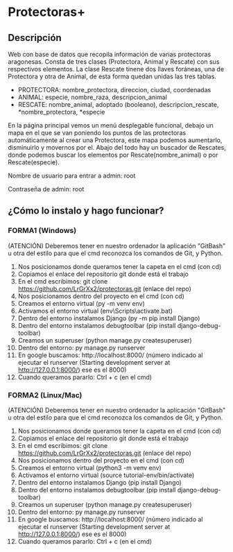 # Protectoras+
## Descripción
Web con base de datos que recopila información de varias protectoras aragonesas.
Consta de tres clases (Protectora, Animal y Rescate) con sus respectivos elementos.
La clase Rescate tinene dos llaves foráneas, una de Protectora y otra de Animal,
de esta forma quedan unidas las tres tablas.

- PROTECTORA: nombre_protectora, direccion, ciudad, coordenadas                              
- ANIMAL: especie, nombre_raza, descripcion_animal
- RESCATE: nombre_animal, adoptado (booleano), descripcion_rescate, *nombre_protectora, *especie
 
En la página principal vemos un menú desplegable funcional, debajo un mapa en el que se van poniendo
los puntos de las protectoras automáticamente al crear una Protectora, este mapa podemos aumentarlo, 
disminuirlo y movernos por el. Abajo del todo hay un buscador de Rescates, donde podemos buscar los elementos por Rescate(nombre_animal) o por Rescate(especie).

Nombre de usuario para entrar a admin: root

Contraseña de admin: root

## ¿Cómo lo instalo y hago funcionar?
### FORMA1 (Windows)
(ATENCIÓN) Deberemos tener en nuestro ordenador la aplicación "GitBash" u otra del estilo para que el cmd reconozca los comandos de Git, y Python.
1. Nos posicionamos donde queramos tener la capeta en el cmd (con cd)
2. Copiamos el enlace del repositorio git donde está el trabajo
3. En el cmd escribimos: git clone https://github.com/LrGrXx2/protectoras.git (enlace del repo)
4. Nos posicionamos dentro del proyecto en el cmd (con cd)
5. Creamos el entorno virtual (py -m venv env)
6. Activamos el entorno virtual (env\Scripts\activate.bat)
7. Dentro del entorno instalamos Django (py -m pip install Django)
8. Dentro del entorno instalamos debugtoolbar (pip install django-debug-toolbar)
9. Creamos un superuser (python manage.py createsuperuser)
10. Dentro del entorno: py manage.py runserver
11. En google buscamos: http://localhost:8000/ (número indicado al ejecutar el runserver (Starting development server at http://127.0.0.1:8000/) ese es el 8000)
12. Cuando queramos pararlo: Ctrl + c (en el cmd)

### FORMA2 (Linux/Mac)
(ATENCIÓN) Deberemos tener en nuestro ordenador la aplicación "GitBash" u otra del estilo para que el cmd reconozca los comandos de Git, y Python.
1. Nos posicionamos donde queramos tener la capeta en el cmd (con cd)
2. Copiamos el enlace del repositorio git donde está el trabajo
3. En el cmd escribimos: git clone https://github.com/LrGrXx2/protectoras.git (enlace del repo)
4. Nos posicionamos dentro del proyecto en el cmd (con cd)
5. Creamos el entorno virtual (python3 -m venv env)
6. Activamos el entorno virtual (source tutorial-env/bin/activate)
7. Dentro del entorno instalamos Django (pip install Django)
8. Dentro del entorno instalamos debugtoolbar (pip install django-debug-toolbar)
9. Creamos un superuser (python manage.py createsuperuser)
10. Dentro del entorno: py manage.py runserver
11. En google buscamos: http://localhost:8000/ (número indicado al ejecutar el runserver (Starting development server at http://127.0.0.1:8000/) ese es el 8000)
12. Cuando queramos pararlo: Ctrl + c (en el cmd)

